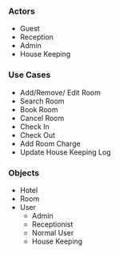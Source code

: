 ### Actors

- Guest
- Reception
- Admin
- House Keeping

### Use Cases

- Add/Remove/ Edit Room
- Search Room
- Book Room
- Cancel Room
- Check In
- Check Out
- Add Room Charge
- Update House Keeping Log

### Objects

- Hotel
- Room
- User
  - Admin
  - Receptionist
  - Normal User
  - House Keeping
